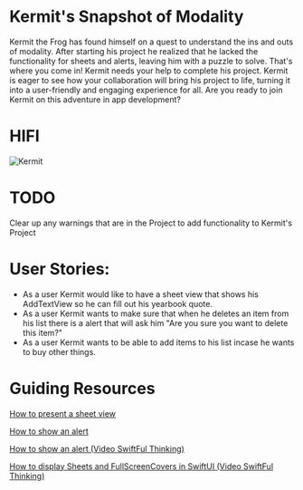 # Kermit's Snapshot of Modality

Kermit the Frog has found himself on a quest to understand the ins and outs of modality.
After starting his project he realized that he lacked the functionality for sheets and alerts, leaving him with a puzzle to solve. 
That's where you come in! Kermit needs your help to complete his project. Kermit is eager to see how your collaboration will bring his project to life, turning it into a user-friendly and engaging experience for all. 
Are you ready to join Kermit on this adventure in app development?

# HIFI 
![Kermit](/Modality/Kermit.png)
# TODO
Clear up any warnings that are in the Project to add functionality to Kermit's Project

# User Stories: 

- As a user Kermit would like to have a sheet view that shows his AddTextView so he can fill out his yearbook quote.
- As a user Kermit wants to make sure that when he deletes an item from his list there is a alert that will ask him "Are you sure you want to delete this item?"
- As a user Kermit wants to be able to add items to his list incase he wants to buy other things.

# Guiding Resources
[How to present a sheet view](https://www.hackingwithswift.com/quick-start/swiftui/how-to-present-a-new-view-using-sheets)

[How to show an alert](https://www.hackingwithswift.com/quick-start/swiftui/how-to-show-an-alert#:~:text=Updated%20in%20iOS%2015&text=To%20show%20an%20alert%2C%20create,empty%20action%20for%20simple%20dismissal)

[How to show an alert (Video SwiftFul Thinking)](https://www.youtube.com/watch?v=dEmySJwCreo)

[How to display Sheets and FullScreenCovers in SwiftUI (Video SwiftFul Thinking)](https://www.youtube.com/watch?v=ddr3E0l4gIQ)
